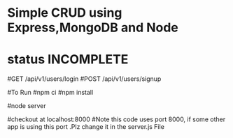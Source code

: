 # Simple CRUD using Express,MongoDB and Node
# status INCOMPLETE

#GET /api/v1/users/login
#POST /api/v1/users/signup

#To Run
#npm ci
#npm install

#node server

#checkout at localhost:8000
#Note this code uses port 8000, if some other app is using this port .Plz change it in the server.js File
